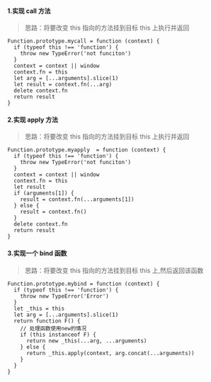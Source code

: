 #### 1.实现 call 方法

> 思路：将要改变 this 指向的方法挂到目标 this 上执行并返回

```
Function.prototype.mycall = function (context) {
  if (typeof this !== 'function') {
    throw new TypeError('not funciton')
  }
  context = context || window
  context.fn = this
  let arg = [...arguments].slice(1)
  let result = context.fn(...arg)
  delete context.fn
  return result
}
```

#### 2.实现 apply 方法

> 思路：将要改变 this 指向的方法挂到目标 this 上执行并返回

```
Function.prototype.myapply  = function (context) {
  if (typeof this !== 'function') {
    throw new TypeError('not funciton')
  }
  context = context || window
  context.fn = this
  let result
  if (arguments[1]) {
    result = context.fn(...arguments[1])
  } else {
    result = context.fn()
  }
  delete context.fn
  return result
}
```

#### 3.实现一个 bind 函数

> 思路：将要改变 this 指向的方法挂到目标 this 上,然后返回该函数

```
Function.prototype.mybind = function (context) {
  if (typeof this !== 'function') {
    throw new TypeError('Error')
  }
  let _this = this
  let arg = [...arguments].slice(1)
  return function F() {
    // 处理函数使用new的情况
    if (this instanceof F) {
      return new _this(...arg, ...arguments)
    } else {
      return _this.apply(context, arg.concat(...arguments))
    }
  }
}

```
